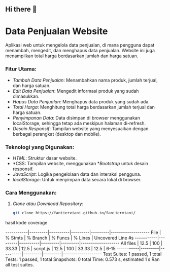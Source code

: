 ## Hi there 👋
# Data Penjualan Website

Aplikasi web untuk mengelola data penjualan, di mana pengguna dapat menambah, mengedit, dan menghapus data penjualan. Website ini juga menampilkan total harga berdasarkan jumlah dan harga satuan.

### Fitur Utama:
- *Tambah Data Penjualan*: Menambahkan nama produk, jumlah terjual, dan harga satuan.
- *Edit Data Penjualan*: Mengedit informasi produk yang sudah dimasukkan.
- *Hapus Data Penjualan*: Menghapus data produk yang sudah ada.
- *Total Harga*: Menghitung total harga berdasarkan jumlah terjual dan harga satuan.
- *Penyimpanan Data*: Data disimpan di browser menggunakan localStorage, sehingga tetap ada meskipun halaman di-refresh.
- *Desain Responsif*: Tampilan website yang menyesuaikan dengan berbagai perangkat (desktop dan mobile).

### Teknologi yang Digunakan:
- *HTML*: Struktur dasar website.
- *CSS: Tampilan website, menggunakan **Bootstrap* untuk desain responsif.
- *JavaScript*: Logika pengelolaan data dan interaksi pengguna.
- *localStorage*: Untuk menyimpan data secara lokal di browser.

### Cara Menggunakan:
1. *Clone atau Download Repository*:
   ```bash
   git clone https://faniierviani.github.io/faniierviani/

hasil kode coverage

-----------|---------|----------|---------|---------|-------------------
File       | % Stmts | % Branch | % Funcs | % Lines | Uncovered Line #s
-----------|---------|----------|---------|---------|-------------------
All files  |    12.5 |      100 |   33.33 |    12.5 | 
 script.js |    12.5 |      100 |   33.33 |    12.5 | 6-15
-----------|---------|----------|---------|---------|-------------------
Test Suites: 1 passed, 1 total
Tests:       1 passed, 1 total
Snapshots:   0 total
Time:        0.573 s, estimated 1 s
Ran all test suites.
